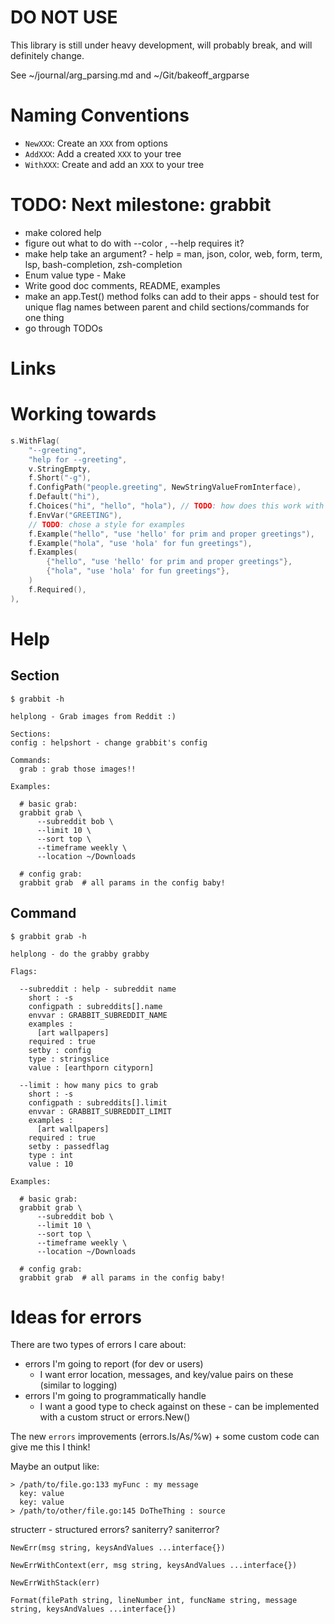 # DO NOT USE

This library is still under heavy development, will probably break, and will definitely change.

See ~/journal/arg_parsing.md and ~/Git/bakeoff_argparse

# Naming Conventions

- `NewXXX`: Create an `XXX` from options
- `AddXXX`: Add a created `XXX` to your tree
- `WithXXX`: Create and add an `XXX` to your tree

# TODO: Next milestone: grabbit

- make colored help
- figure out what to do with --color , --help requires it?
- make help take an argument? - help = man, json, color, web, form, term, lsp, bash-completion, zsh-completion
- Enum value type - Make
- Write good doc comments, README, examples
- make an app.Test() method folks can add to their apps - should test for unique flag names between parent and child sections/commands for one thing
- go through TODOs

# Links

# Working towards

```go
s.WithFlag(
    "--greeting",
    "help for --greeting",
    v.StringEmpty,
    f.Short("-g"),
    f.ConfigPath("people.greeting", NewStringValueFromInterface),
    f.Default("hi"),
    f.Choices("hi", "hello", "hola"), // TODO: how does this work with container type values? Probably just constrain what's passed to their update functions (i.e., not able to constrain length of one for example) - folks could also make custom values if they need something more specialized
    f.EnvVar("GREETING"),
    // TODO: chose a style for examples
    f.Example("hello", "use 'hello' for prim and proper greetings"),
    f.Example("hola", "use 'hola' for fun greetings"),
    f.Examples(
        {"hello", "use 'hello' for prim and proper greetings"},
        {"hola", "use 'hola' for fun greetings"},
    )
    f.Required(),
),
```

# Help

## Section

```
$ grabbit -h

helplong - Grab images from Reddit :)

Sections:
config : helpshort - change grabbit's config

Commands:
  grab : grab those images!!

Examples:

  # basic grab:
  grabbit grab \
      --subreddit bob \
      --limit 10 \
      --sort top \
      --timeframe weekly \
      --location ~/Downloads

  # config grab:
  grabbit grab  # all params in the config baby!
```

## Command

```
$ grabbit grab -h

helplong - do the grabby grabby

Flags:

  --subreddit : help - subreddit name
    short : -s
    configpath : subreddits[].name
    envvar : GRABBIT_SUBREDDIT_NAME
    examples :
      [art wallpapers]
    required : true
    setby : config
    type : stringslice
    value : [earthporn cityporn]

  --limit : how many pics to grab
    short : -s
    configpath : subreddits[].limit
    envvar : GRABBIT_SUBREDDIT_LIMIT
    examples :
      [art wallpapers]
    required : true
    setby : passedflag
    type : int
    value : 10

Examples:

  # basic grab:
  grabbit grab \
      --subreddit bob \
      --limit 10 \
      --sort top \
      --timeframe weekly \
      --location ~/Downloads

  # config grab:
  grabbit grab  # all params in the config baby!
```
# Ideas for errors

There are two types of errors I care about:

- errors I'm going to report (for dev or users)
  - I want error location, messages, and key/value pairs on these (similar to logging)
- errors I'm going to programmatically handle
  - I want a good type to check against on these - can be implemented with a custom struct or errors.New()

The new `errors` improvements (errors.Is/As/%w) + some custom code can give me this I think!

Maybe an output like:

```
> /path/to/file.go:133 myFunc : my message
  key: value
  key: value
> /path/to/other/file.go:145 DoTheThing : source
```

structerr - structured errors? saniterry? saniterror?

```
NewErr(msg string, keysAndValues ...interface{})

NewErrWithContext(err, msg string, keysAndValues ...interface{})

NewErrWithStack(err)

Format(filePath string, lineNumber int, funcName string, message string, keysAndValues ...interface{})
```
